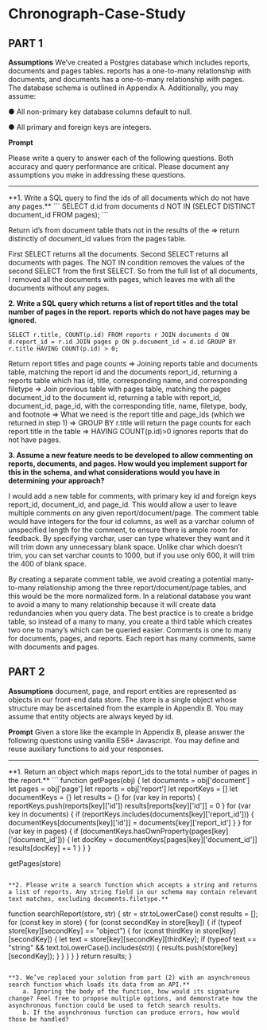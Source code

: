 # Chronograph-Case-Study
## PART 1

**Assumptions**
We’ve created a Postgres database which includes reports, documents and pages tables. reports has a one-to-many relationship with documents, and documents has a one-to-many relationship with pages. The database schema is outlined in Appendix A. Additionally, you may assume:

● All non-primary key database columns default to null.

● All primary and foreign keys are integers.

**Prompt**

Please write a query to answer each of the following questions. Both accuracy and query performance are critical. Please document any assumptions you make in addressing these questions.
<hr>
**1. Write a SQL query to find the ids of all documents which do not have any pages.**
```
SELECT d.id from documents d NOT IN (SELECT DISTINCT document_id FROM pages);
```

Return id’s from document table thats not in the results of the ⇒ return distinctly of document_id values from the pages table.

First SELECT returns all the documents. Second SELECT returns all documents with pages. The NOT IN condition removes the values of the second SELECT from the first SELECT. So from the full list of all documents, I removed all the documents with pages, which leaves me with all the documents without any pages.

**2. Write a SQL query which returns a list of report titles and the total number of pages in the report. reports which do not have pages may be ignored.**
```
SELECT r.title, COUNT(p.id) FROM reports r JOIN documents d ON d.report_id = r.id JOIN pages p ON p.document_id = d.id GROUP BY r.title HAVING COUNT(p.id) > 0;
```
Return report titles and page counts ⇒ Joining reports table and documents table, matching the report id and the documents report_id, returning a reports table which has id, title, corresponding name, and corresponding filetype ⇒ Join previous table with pages table, matching the pages document_id to the document id, returning a table with report_id, document_id, page_id, with the corresponding title, name, filetype, body, and footnote ⇒ What we need is the report title and page_ids (which we returned in step 1) ⇒ GROUP BY r.title will return the page counts for each report title in the table ⇒ HAVING COUNT(p.id)>0 ignores reports that do not have pages. 

**3. Assume a new feature needs to be developed to allow commenting on reports, documents, and pages. How would you implement support for this in the schema, and what considerations would you have in determining your approach?**

I would add a new table for comments, with primary key id and foreign keys report_id, document_id, and page_id. This would allow a user to leave multiple comments on any given report/document/page. The comment table would have integers for the four id columns, as well as a varchar column of unspecified length for the comment, to ensure there is ample room for feedback. By specifying varchar, user can type whatever they want and it will trim down any unnecessary blank space. Unlike char which doesn’t trim, you can set varchar counts to 1000, but if you use only 600, it will trim the 400 of blank space.

By creating a separate comment table, we avoid creating a potential many-to-many relationship among the three report/document/page tables, and this would be the more normalized form. In a relational database you want to avoid a many to many relationship because it will create data redundancies when you query data. The best practice is to create a bridge table, so instead of a many to many, you create a third table which creates two one to many’s which can be queried easier. Comments is one to many for documents, pages, and reports. Each report has many comments, same with documents and pages.

	 

## PART 2

**Assumptions** 
document, page, and report entities are represented as objects in our front-end data store. The store is a single object whose structure may be ascertained from the example in Appendix B. You may assume that entity objects are always keyed by id.

**Prompt**
Given a store like the example in Appendix B, please answer the following questions using vanilla ES6+ Javascript. You may define and reuse auxiliary functions to aid your responses.
<hr>
**1. Return an object which maps report_ids to the total number of pages in the report.**
```
function getPages(obj) {
  let documents = obj['document']
  let pages = obj['page']
  let reports = obj['report']
  let reportKeys = []
  let documentKeys = {}
  let results = {}
  for (var key in reports) {
    reportKeys.push(reports[key]['id'])
    results[reports[key]['id']] = 0
  }
  for (var key in documents) {
    if (reportKeys.includes(documents[key]['report_id'])) {
      documentKeys[documents[key]['id']] = documents[key]['report_id']
    }
  }
  for (var key in pages) {
    if (documentKeys.hasOwnProperty(pages[key]['document_id'])) {
      let docKey  = documentKeys[pages[key]['document_id']]
      results[docKey] += 1
    }
  }
}

getPages(store)
```

**2. Please write a search function which accepts a string and returns a list of reports. Any string field in our schema may contain relevant text matches, excluding documents.filetype.**
```
function searchReport(store, str) {
  str = str.toLowerCase()
  const results = [];
  for (const key in store) {
    for (const secondKey in store[key]) {
      if (typeof store[key][secondKey] == "object") {
        for (const thirdKey in store[key][secondKey]) {
          let text = store[key][secondKey][thirdKey];
          if (typeof text == "string" && text.toLowerCase().includes(str)) {
            results.push(store[key][secondKey]);
          }
        }
      }
    }
  }
  return results;
}
```

**3. We’ve replaced your solution from part (2) with an asynchronous search function which loads its data from an API.**
	a. Ignoring the body of the function, how would its signature change? Feel free to propose multiple options, and demonstrate how the asynchronous function could be used to fetch search results.
	b. If the asynchronous function can produce errors, how would those be handled?


